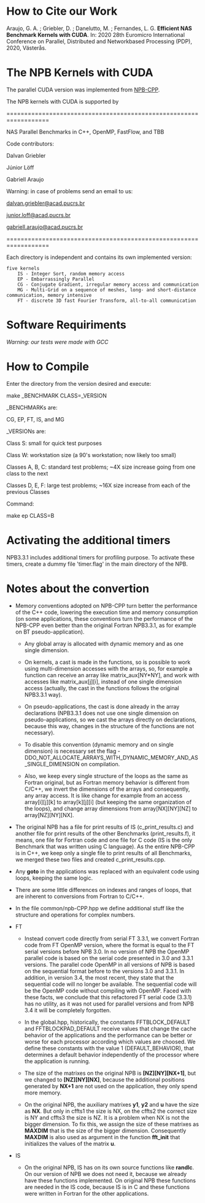 # How to Cite our Work

Araujo, G. A. ; Griebler, D. ; Danelutto, M. ; Fernandes, L. G. **Efficient NAS Benchmark Kernels with CUDA**. In: 2020 28th Euromicro International Conference on Parallel, Distributed and Networkbased Processing (PDP), 2020, Västerås.
  
# The NPB Kernels with CUDA

The parallel CUDA version was implemented from [NPB-CPP](https://github.com/dalvangriebler/NPB-CPP).

The NPB kernels with CUDA is supported by 

==================================================================

NAS Parallel Benchmarks in C++, OpenMP, FastFlow, and TBB

Code contributors:

Dalvan Griebler

Júnior Löff

Gabriell Araujo

Warning: in case of problems send an email to us:

dalvan.griebler@acad.pucrs.br

junior.loff@acad.pucrs.br

gabriell.araujo@acad.pucrs.br

==================================================================


Each directory is independent and contains its own implemented version:

    five kernels
        IS - Integer Sort, random memory access
        EP - Embarrassingly Parallel
        CG - Conjugate Gradient, irregular memory access and communication
        MG - Multi-Grid on a sequence of meshes, long- and short-distance communication, memory intensive
        FT - discrete 3D fast Fourier Transform, all-to-all communication


  

# Software Requiriments

  

*Warning: our tests were made with GCC*

  

# How to Compile

  

Enter the directory from the version desired and execute:

  

make _BENCHMARK CLASS=_VERSION

  
  

_BENCHMARKs are:

CG, EP, FT, IS, and MG 

_VERSIONs are:

Class S: small for quick test purposes

Class W: workstation size (a 90's workstation; now likely too small)

Classes A, B, C: standard test problems; ~4X size increase going from one class to the next

Classes D, E, F: large test problems; ~16X size increase from each of the previous Classes

  
  

Command:

  

make ep CLASS=B

  

# Activating the additional timers

NPB3.3.1 includes additional timers for profiling purpose. To activate these timers, create a dummy file 'timer.flag' in the main directory of the NPB.

  

# Notes about the convertion

- Memory conventions adopted on NPB-CPP turn better the performance of the C++ code, lowering the execution time and memory consumption (on some applications, these conventions turn the performance of the NPB-CPP even better than the original Fortran NPB3.3.1, as for example on BT pseudo-application).  

     - Any global array is allocated with dynamic memory and as one single dimension.

     - On kernels, a cast is made in the functions, so is possible to work using multi-dimension accesses with the arrays, so, for example a function can receive an array like matrix_aux[NY*NY], and work with accesses like matrix_aux[j][i], instead of one single dimension access (actually, the cast in the functions follows the original NPB3.3.1 way).

     - On pseudo-applications, the cast is done already in the array declarations (NPB3.3.1 does not use one single dimension on pseudo-applications, so we cast the arrays directly on declarations, because this way, changes in the structure of the functions are not necessary).

     - To disable this convention (dynamic memory and on single dimension) is necessary set the flag -DDO_NOT_ALLOCATE_ARRAYS_WITH_DYNAMIC_MEMORY_AND_AS_SINGLE_DIMENSION on compilation.

   - Also, we keep every single structure of the loops as the same as Fortran original, but as Fortran memory behavior is different from C/C++, we invert the dimensions of the arrays and consequently, any array access. It is like change for example from an access array[i][j][k] to array[k][j][i] (but keeping the same organization of the loops), and change array dimensions from array[NX][NY][NZ] to array[NZ][NY][NX].   
 
- The original NPB has a file for print results of IS (c_print_results.c) and another file for print results of the other Benchmarks (print_results.f), it means, one file for Fortran code and one file for C code (IS is the only Benchmark that was written using C language). As the entire NPB-CPP is in C++, we keep only a single file to print results of all Benchmarks, we merged these two files and created c_print_results.cpp.

- Any **goto** in the applications was replaced with an equivalent code using loops, keeping the same logic.

- There are some little differences on indexes and ranges of loops, that are inherent to conversions from Fortran to C/C++.

- In the file common/npb-CPP.hpp we define additional stuff like the structure and operations for complex numbers.

- FT

	- Instead convert code directly from serial FT 3.3.1, we convert Fortran code from FT OpenMP version, where the format is equal to the FT serial versions before NPB 3.0.
	In no version of NPB the OpenMP parallel code is based on the serial code presented in 3.0 and 3.3.1 versions.
	The parallel code OpenMP in all versions of NPB is based on the sequential format before to the versions 3.0 and 3.3.1.
	In addition, in version 3.4, the most recent, they state that the sequential code will no longer be available. The sequential code will be the OpenMP code without compiling with OpenMP.
	Faced with these facts, we conclude that this refactored FT serial code (3.3.1) has no utility, as it was not used for parallel versions and from NPB 3.4 it will be completely forgotten.

 	- In the global.hpp, historically, the constants FFTBLOCK_DEFAULT and FFTBLOCKPAD_DEFAULT receive values that change the cache behavior of the applications and the performance can be better or worse for each processor according which values are choosed. We define these constants with the value 1 (DEFAULT_BEHAVIOR), that determines a default behavior independently of the processor where the application is running.

 	- The size of the matrixes on the original NPB is **[NZ][NY][NX+1]**, but we changed to **[NZ][NY][NX]**, because the additional positions generated by **NX+1** are not used on the application, they only spend more memory.

 	- On the original NPB, the auxiliary matrixes **y1**, **y2** and **u** have the size as **NX**. But only in cffts1 the size is NX, on the cffts2 the correct size is NY and cffts3 the size is NZ. It is a problem when NX is not the bigger dimension. To fix this, we assign the size of these matrixes as **MAXDIM** that is the size of the bigger dimension. Consequently **MAXDIM** is also used as argument in the function **fft_init** that initializes the values of the matrix **u**.

- IS

	- On the original NPB, IS has on its own source functions like **randlc**. On our version of NPB we does not need it, because we already have these functions implemented. On original NPB these functions are needed in the IS code, because IS is in C and these functions were written in Fortran for the other applications.
